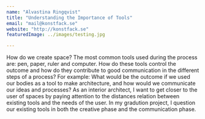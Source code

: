 ```yaml
---
name: "Alvastina Ringqvist"
title: "Understanding the Importance of Tools"
email: "mail@konstfack.se"
website: "http://konstfack.se"
featuredImage: ../images/testing.jpg

---
```


How do we create space? The most common tools used during the process are: pen, paper, ruler and computer. How do these tools control the outcome and how do they contribute to good communication in the different steps of a process? For example: What would be the outcome if we used our bodies as a tool to make architecture, and how would we communicate our ideas and processes? As an interior architect, I want to get closer to the user of spaces by paying attention to the distances relation between existing tools and the needs of the user. In my gradution project, I question our existing tools in both the creative phase and the communication phase.

